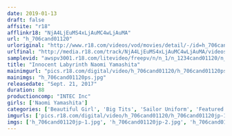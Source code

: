 ```yaml
---
date: 2019-01-13
draft: false
affsite: "r18"
afflinkr18: "NjA4LjEuMS4xLjAuMC4wLjAuMA"
url: "h_706cand01120"
urloriginal: "http://www.r18.com/videos/vod/movies/detail/-/id=h_706cand01120"
urlfinal: "http://media.r18.com/track/NjA4LjEuMS4xLjAuMC4wLjAuMA/videos/vod/movies/detail/-/id=h_706cand01120"
samplevid: "awspv3001.r18.com/litevideo/freepv/n/n_1/n_1234cand01120/n_1234cand01120_dmb_w.mp4"
title: "Innocent Labyrinth Naomi Yamashita"
mainimgurl: "pics.r18.com/digital/video/h_706cand01120/h_706cand01120ps.jpg"
mainimgs: "h_706cand01120ps.jpg"
releasedate: "Sept. 21, 2017"
duration: 88
productioncomp: "INTEC Inc"
girls: ['Naomi Yamashita']
categories: ['Beautiful Girl', 'Big Tits', 'Sailor Uniform', 'Featured Actress', 'Idol & Celebrity', 'Idol Video']
imgurls: ['pics.r18.com/digital/video/h_706cand01120/h_706cand01120jp-1.jpg', 'pics.r18.com/digital/video/h_706cand01120/h_706cand01120jp-2.jpg', 'pics.r18.com/digital/video/h_706cand01120/h_706cand01120jp-3.jpg', 'pics.r18.com/digital/video/h_706cand01120/h_706cand01120jp-4.jpg', 'pics.r18.com/digital/video/h_706cand01120/h_706cand01120jp-5.jpg', 'pics.r18.com/digital/video/h_706cand01120/h_706cand01120jp-6.jpg', 'pics.r18.com/digital/video/h_706cand01120/h_706cand01120jp-7.jpg', 'pics.r18.com/digital/video/h_706cand01120/h_706cand01120jp-8.jpg', 'pics.r18.com/digital/video/h_706cand01120/h_706cand01120jp-9.jpg', 'pics.r18.com/digital/video/h_706cand01120/h_706cand01120jp-10.jpg', 'pics.r18.com/digital/video/h_706cand01120/h_706cand01120jp-11.jpg', 'pics.r18.com/digital/video/h_706cand01120/h_706cand01120jp-12.jpg', 'pics.r18.com/digital/video/h_706cand01120/h_706cand01120jp-13.jpg', 'pics.r18.com/digital/video/h_706cand01120/h_706cand01120jp-14.jpg', 'pics.r18.com/digital/video/h_706cand01120/h_706cand01120jp-15.jpg', 'pics.r18.com/digital/video/h_706cand01120/h_706cand01120jp-16.jpg', 'pics.r18.com/digital/video/h_706cand01120/h_706cand01120jp-17.jpg', 'pics.r18.com/digital/video/h_706cand01120/h_706cand01120jp-18.jpg', 'pics.r18.com/digital/video/h_706cand01120/h_706cand01120jp-19.jpg', 'pics.r18.com/digital/video/h_706cand01120/h_706cand01120jp-20.jpg']
imgs: ['h_706cand01120jp-1.jpg', 'h_706cand01120jp-2.jpg', 'h_706cand01120jp-3.jpg', 'h_706cand01120jp-4.jpg', 'h_706cand01120jp-5.jpg', 'h_706cand01120jp-6.jpg', 'h_706cand01120jp-7.jpg', 'h_706cand01120jp-8.jpg', 'h_706cand01120jp-9.jpg', 'h_706cand01120jp-10.jpg', 'h_706cand01120jp-11.jpg', 'h_706cand01120jp-12.jpg', 'h_706cand01120jp-13.jpg', 'h_706cand01120jp-14.jpg', 'h_706cand01120jp-15.jpg', 'h_706cand01120jp-16.jpg', 'h_706cand01120jp-17.jpg', 'h_706cand01120jp-18.jpg', 'h_706cand01120jp-19.jpg', 'h_706cand01120jp-20.jpg']
---
```

